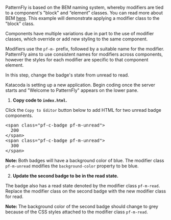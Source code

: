 PatternFly is based on the BEM naming system, whereby modifiers are tied to a component's "block" and “element” classes. You can read more about BEM [here](http://getbem.com/introduction/). This example will demonstrate applying a modifier class to the "block" class.

Components have multiple variations due in part to the use of modifier classes, which override or add new styling to the same component. 

Modifiers use the `pf-m-` prefix, followed by a suitable name for the modifier. PatternFly aims to use consistent names for modifiers across components, however the styles for each modifier are specific to that component element.

In this step, change the badge's state from unread to read.

Katacoda is setting up a new application. Begin coding once the server starts and "Welcome to PatternFly" appears on the lower pane.

1) <strong>Copy code to `index.html`.</strong>

Click the `Copy to Editor` button below to add HTML for two unread badge components.

<pre class="file" data-filename="index.html" data-target="replace">
&lt;span class=&quot;pf-c-badge pf-m-unread&quot;&gt;
  200
&lt;/span&gt;
&lt;span class=&quot;pf-c-badge pf-m-unread&quot;&gt;
  300
&lt;/span&gt;
</pre>

<strong>Note: </strong> Both badges will have a background color of blue. The modifier class `pf-m-unread` modifies the `background-color` property to be blue.

2) <strong>Update the second badge to be in the read state.</strong>

The badge also has a read state denoted by the modifier class `pf-m-read`. Replace the modifier class on the second badge with the new modifier class for read.

<strong>Note: </strong>The background color of the second badge should change to grey because of the CSS styles attached to the modifier class `pf-m-read`.
